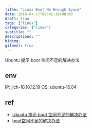 ```yaml
---
title: "Linux Boot No Enough Space"
date: 2018-04-17T09:41:19+08:00
draft: true
tags: ["linux"]
categories: ["linux"]
subtitle: ""
descriptions: ""
bigimg:
gitment: true
---
```


Ubuntu 提示 boot 空间不足的解决办法

## env

IP: jlch-10.10.12.19
OS: ubuntu-16.04

## ref

- [Ubuntu 提示 boot 空间不足的解决办法](https://blog.csdn.net/lgz_ei/article/details/68592265)
- [boot空间不足的解决办法](https://blog.csdn.net/qq_27818541/article/details/72675954)

